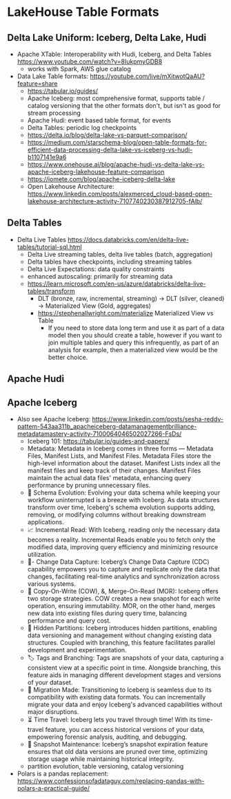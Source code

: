 # LakeHouse Table Formats

## Delta Lake Uniform: Iceberg, Delta Lake, Hudi

- Apache XTable: Interoperability with Hudi, Iceberg, and Delta Tables https://www.youtube.com/watch?v=8IukpmyGDB8
	- works with Spark, AWS glue catalog
- Data Lake Table formats: https://youtube.com/live/mXitwotQaAU?feature=share
	- https://tabular.io/guides/
    - Apache Iceberg: most comprehensive format, supports table / catalog versioning that the other formats don't, but isn't as good for stream processing
    - Apache Hudi: event based table format, for events
    - Delta Tables: periodic log checkpoints
    - https://delta.io/blog/delta-lake-vs-parquet-comparison/
    - https://medium.com/starschema-blog/open-table-formats-for-efficient-data-processing-delta-lake-vs-iceberg-vs-hudi-b1107141e9a6
    - https://www.onehouse.ai/blog/apache-hudi-vs-delta-lake-vs-apache-iceberg-lakehouse-feature-comparison
    - https://iomete.com/blog/apache-iceberg-delta-lake
    - Open Lakehouse Architecture: https://www.linkedin.com/posts/alexmerced_cloud-based-open-lakehouse-architecture-activity-7107740230387912705-fAlb/ 

## Delta Tables

- Delta Live Tables https://docs.databricks.com/en/delta-live-tables/tutorial-sql.html 
	- Delta Live streaming tables, delta live tables (batch, aggregation)
	- Delta tables have checkpoints, including streaming tables
	- Delta Live Expectations: data quality constraints
	- enhanced autoscaling: primarily for streaming data
 	- https://learn.microsoft.com/en-us/azure/databricks/delta-live-tables/transform
  		- DLT (bronze, raw, incremental, streaming) -> DLT (silver, cleaned) -> Materialized View (Gold, aggregates)
    	- https://stephenallwright.com/materialize  Materialized View vs Table
     		- If you need to store data long term and use it as part of a data model then you should create a table, however if you want to join multiple tables and query this infrequently, as part of an analysis for example, then a materialized view would be the better choice.

## Apache Hudi

## Apache Iceberg

- Also see Apache Iceberg: https://www.linkedin.com/posts/sesha-reddy-pattem-543aa311b_apacheiceberg-datamanagementbrilliance-metadatamastery-activity-7100064046502027266-FsDs/
	- Iceberg 101: https://tabular.io/guides-and-papers/
	- Metadata: Metadata in Iceberg comes in three forms — Metadata Files, Manifest Lists, and Manifest Files. Metadata Files store the high-level information about the dataset. Manifest Lists index all the manifest files and keep track of their changes. Manifest Files maintain the actual data files' metadata, enhancing query performance by pruning unnecessary files.
	- 📜 Schema Evolution: Evolving your data schema while keeping your workflow uninterrupted is a breeze with Iceberg. As data structures transform over time, Iceberg's schema evolution supports adding, removing, or modifying columns without breaking downstream applications.
	- 📈 Incremental Read: With Iceberg, reading only the necessary data becomes a reality. Incremental Reads enable you to fetch only the modified data, improving query efficiency and minimizing resource utilization.
	- 🔄- Change Data Capture: Iceberg’s Change Data Capture (CDC) capability empowers you to capture and replicate only the data that changes, facilitating real-time analytics and synchronization across various systems.
	- 🐄 Copy-On-Write (COW), &, Merge-On-Read (MOR): Iceberg offers two storage strategies. COW creates a new snapshot for each write operation, ensuring immutability. MOR, on the other hand, merges new data into existing files during query time, balancing performance and query cost.
	- 🌳 Hidden Partitions: Iceberg introduces hidden partitions, enabling data versioning and management without changing existing data structures. Coupled with branching, this feature facilitates parallel development and experimentation.
	- 🏷️ Tags and Branching: Tags are snapshots of your data, capturing a consistent view at a specific point in time. Alongside branching, this feature aids in managing different development stages and versions of your dataset.
	- 🚀 Migration Made: Transitioning to Iceberg is seamless due to its compatibility with existing data formats. You can incrementally migrate your data and enjoy Iceberg's advanced capabilities without major disruptions.
	- ⏳ Time Travel: Iceberg lets you travel through time! With its time-travel feature, you can access historical versions of your data, empowering forensic analysis, auditing, and debugging.
	- 📆 Snapshot Maintenance: Iceberg’s snapshot expiration feature ensures that old data versions are pruned over time, optimizing storage usage while maintaining historical integrity.
	- partition evolution, table versioning, catalog versioning
- Polars is a pandas replacement: https://www.confessionsofadataguy.com/replacing-pandas-with-polars-a-practical-guide/
